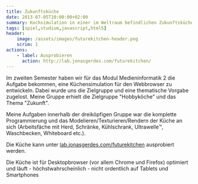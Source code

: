 ```yaml
---
title: Zukunftsküche
date: 2013-07-05T10:00:00+02:00
summary: Kochsimulation in einer im Weltraum befindlichen Zukunftsküche. Entstanden in einer Gruppenarbeit während des 2. Semesters.
tags: [spiel,studium,javascript,html5]
header:
    image: /assets/images/futurekitchen-header.png
    scrim: 1
actions:
    - label: Ausprobieren
      action: http://lab.jonasgerdes.com/futurekitchen/
---
```


Im zweiten Semester haben wir für das Modul Medieninformatik 2 die Aufgabe bekommen, eine Küchensimulation für den Webbrowser zu entwickeln. Dabei wurde uns die Zielgruppe und eine thematische Vorgabe zugelost. Meine Gruppe erhielt die Zielgruppe "Hobbyköche" und das Thema "Zukunft".

Meine Aufgaben innerhalb der dreiköpfigen Gruppe war die komplette Programmierung und das Modelieren/Texturieren/Rendern der Küche an sich (Arbeitsfäche mit Herd, Schränke, Kühlschrank, Ultrawelle™, Waschbecken, Whiteboard etc.).

Die Küche kann unter [lab.jonasgerdes.com/futurekitchen](http://lab.jonasgerdes.com/futurekitchen) ausprobiert werden.

Die Küche ist für Desktopbrowser (vor allem Chrome und Firefox) optimiert und läuft - höchstwahrscheinlich - nicht ordentlich auf Tablets und Smartphones
